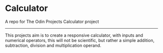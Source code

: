 # Calculator
A repo for The Odin Projects Calculator project 
<hr> 

<p> This projects aim is to create a responsive calculator, with inputs and numerical operators, this will not be scientific, but rather a simple addition, subtraction, division and multiplication operand. </p>
